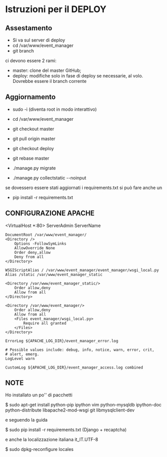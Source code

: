 
Istruzioni per il DEPLOY
========================

Assestamento
-------------

- Si va sul server di deploy <nome server>
- cd /var/www/event_manager
- git branch 

ci devono essere 2 rami: 

 * master: clone del master GitHub; 
 * deploy: modifiche solo in fase di deploy se necessarie, al volo. Dovrebbe essere il branch corrente

Aggiornamento
-------------

- sudo -i (diventa root in modo interattivo)

- cd /var/www/event_manager
- git checkout master
- git pull origin master
- git checkout deploy
- git rebase master
- ./manage.py migrate
- ./manage.py collectstatic --noinput

se dovessero essere stati aggiornati i requirements.txt 
si può fare anche un 

- pip install -r requirements.txt

CONFIGURAZIONE APACHE
---------------------

<VirtualHost *:80>
    ServerAdmin <email contatto apache2>
    ServerName <nome server>

    DocumentRoot /var/www/event_manager/
    <Directory />
        Options -FollowSymLinks
        AllowOverride None
        Order deny,allow
        Deny from all
    </Directory>

    WSGIScriptAlias / /var/www/event_manager/event_manager/wsgi_local.py
    Alias /static /var/www/event_manager_static

    <Directory /var/www/event_manager_static/>
        Order allow,deny
        Allow from all
    </Directory>

    <Directory /var/www/event_manager/>
        Order allow,deny
        Allow from all
        <Files event_manager/wsgi_local.py>
            Require all granted
        </Files>
    </Directory>

    ErrorLog ${APACHE_LOG_DIR}/event_manager_error.log

    # Possible values include: debug, info, notice, warn, error, crit,
    # alert, emerg.
    LogLevel warn

    CustomLog ${APACHE_LOG_DIR}/event_manager_access.log combined


</VirtualHost>

NOTE
----

Ho installato un po'' di pacchetti

$ sudo apt-get install python-pip ipython vim python-mysqldb ipython-doc python-distribute libapache2-mod-wsgi git libmysqlclient-dev


e seguendo la guida

$ sudo pip install -r requirements.txt (Django + recaptcha)

e anche la localizzazione italiana it_IT.UTF-8

$ sudo dpkg-reconfigure locales 

